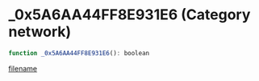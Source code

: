 # _0x5A6AA44FF8E931E6 (Category network)

```js
function _0x5A6AA44FF8E931E6(): boolean
```

[filename](_0x5A6AA44FF8E931E6_m.md ':include')